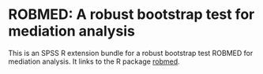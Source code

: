# ROBMED: A robust bootstrap test for mediation analysis

This is an SPSS R extension bundle for a robust bootstrap test ROBMED for 
mediation analysis.  It links to the R package [robmed](https://github.com/aalfons/robmed).
